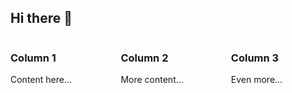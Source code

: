 ## Hi there 👋

<div style="display: flex; justify-content: space-between;">
  <div style="width: 30%;"> 
    <h3>Column 1</h3>
    <p>Content here...</p>
  </div>
  <div style="width: 30%;">
    <h3>Column 2</h3>
    <p>More content...</p>
  </div>
  <div style="width: 30%;">
    <h3>Column 3</h3>
    <p>Even more...</p>
  </div>
</div>

